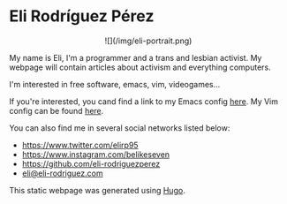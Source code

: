 # Eli Rodríguez Pérez

<center>![](/img/eli-portrait.png)</center>

My name is Eli, I'm a programmer and a trans and lesbian activist. My webpage
will contain articles about activism and everything computers.

I'm interested in free software, emacs, vim, videogames...

If you're interested, you cand find a link to my Emacs config
[here](https://github.com/eli-rodriguezperez/dotfiles/blob/master/init.el).
My Vim config can be found
[here](https://github.com/eli-rodriguezperez/dotfiles/blob/master/.config/nvim/init.vim).

You can also find me in several social networks listed below:

 - <https://www.twitter.com/elirp95>
 - <https://www.instagram.com/belikeseven>
 - <https://github.com/eli-rodriguezperez>
 - <eli@eli-rodriguez.com>

This static webpage was generated using [Hugo](https://gohugo.io).
